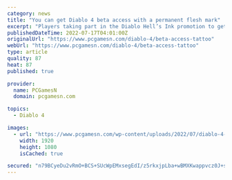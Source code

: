 ```yaml
---
category: news
title: "You can get Diablo 4 beta access with a permanent flesh mark"
excerpt: "Players taking part in the Diablo Hell’s Ink promotion to get a free flash tattoo are also being given Diablo 4 beta access and a free copy of the RPG game ..."
publishedDateTime: 2022-07-17T04:01:00Z
originalUrl: "https://www.pcgamesn.com/diablo-4/beta-access-tattoo"
webUrl: "https://www.pcgamesn.com/diablo-4/beta-access-tattoo"
type: article
quality: 87
heat: 87
published: true

provider:
  name: PCGamesN
  domain: pcgamesn.com

topics:
  - Diablo 4

images:
  - url: "https://www.pcgamesn.com/wp-content/uploads/2022/07/diablo-4-beta-access-tattoo-flesh-tribute.jpg"
    width: 1920
    height: 1080
    isCached: true

secured: "n79BCyeDu2vRmO+BCS+SUcWpEMxsegEdI/z5rkxjpLba+wBMXKwappvcz0J+s3mJL2VlUWgF0nKnPSIkJzcvpZlZu7MgKiiXcRKqUJF/3MgFq4ddPd2R/qOTEpVOUE2phxJC7CjeVwXiSZB7ECllgtvCkqYFVBuD8N+NGy0R9uUnOBwhpEsTHJtFVW9suqBciZafwnTIecHB/kATCRKEKLZhRfKA+pMAXw3DN8s1uhaZaFgfPvAk11zCkqjILSdVI/KL3B71sWEH+7/nEtHLxoTc4RI8FnCI56dHUGkoIJy2T1JsNOuxXW466qOeXbO1IXeDHddq4w+9azk6YtvP3CADQSj8U9XljwOmUb8MvRo=;jBofBtwzVaTuk9hhE76GKA=="
---
```


